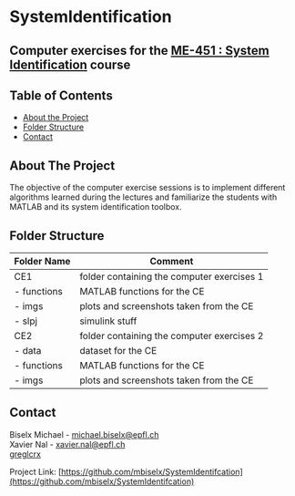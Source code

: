 # SystemIdentification
## Computer exercises for the [ME-451 : System Identification](https://edu.epfl.ch/coursebook/fr/system-identification-ME-421) course


<!-- TABLE OF CONTENTS -->
## Table of Contents

* [About the Project](#about-the-project)
* [Folder Structure](#folder-structure)
* [Contact](#contact)

<!-- ABOUT THE PROJECT -->
## About The Project
The objective of the computer exercise sessions is to implement different algorithms learned during the lectures and familiarize the students with MATLAB and its system identification toolbox.

<!-- FOLDER Structure -->
## Folder Structure
| Folder Name             | Comment                                                                                            |
| ----------------------- | -------------------------------------------------------------------------------------------------- |
| CE1                     | folder containing the computer exercises 1                                                         |
| - functions             | MATLAB functions for the CE                                                                        |
| - imgs                  | plots and screenshots taken from the CE                                                            |
| - slpj                  | simulink stuff                                                                                     |
| CE2                     | folder containing the computer exercises 2 
| - data                  | dataset for the CE                                                                  |
| - functions             | MATLAB functions for the CE                                                                        |
| - imgs                  | plots and screenshots taken from the CE                                                            |


<!-- CONTACT -->
## Contact
Biselx Michael - michael.biselx@epfl.ch    <br />
Xavier Nal - xavier.nal@epfl.ch            <br />
[greglcrx](https://github.com/greglcrx)    <br />



Project Link: [https://github.com/mbiselx/SystemIdentifcation](https://github.com/mbiselx/SystemIdentifcation)
